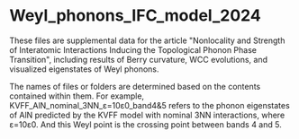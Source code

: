 # Weyl_phonons_IFC_model_2024
These files are supplemental data for the article "Nonlocality and Strength of Interatomic Interactions Inducing the Topological Phonon Phase Transition", including results of Berry curvature, WCC evolutions, and visualized eigenstates of Weyl phonons.

The names of files or folders are determined based on the contents contained within them. For example, KVFF_AlN_nominal_3NN_ε=10ε0_band4&5 refers to the phonon eigenstates of AlN predicted by the KVFF model with nominal 3NN interactions, where ε=10ε0. And this Weyl point is the crossing point between bands 4 and 5.
